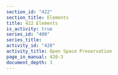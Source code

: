 ```yaml
---
section_id: "422"
section_title: Elements
title: 422 Elements
is_activity: true
series_id: "400"
series_title: 
activity_id: "420"
activity_title: Open Space Preservation
page_in_manual: 420-3
document_depth: 3
---
```

